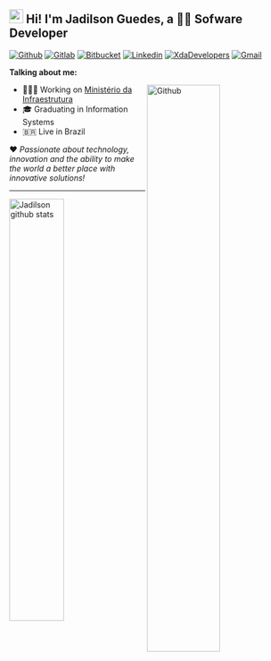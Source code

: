 ## <img src="https://raw.githubusercontent.com/jadilson12/jadilson12/master/assets/hi.gif" width="25"> Hi! I'm Jadilson Guedes, a 👨‍💻 Sofware Developer

[![Github](https://img.shields.io/badge/-Github-000?style=flat&logo=Github&logoColor=white)](https://github.com/jadilson12)
[![Gitlab](http://img.shields.io/badge/-Gitlab-388e3c?style=flat&logo=Gitlab&logoColor=white)](https://gitlab.com/jadilson12)
[![Bitbucket](http://img.shields.io/badge/-Bitbucket-006db3?style=flat&logo=bitbucket&logoColor=white)](https://bitbucket.org/jadilson12)
[![Linkedin](https://img.shields.io/badge/-LinkedIn-blue?style=flat&logo=Linkedin&logoColor=white)](https://www.linkedin.com/in/jadilson12/)
[![XdaDevelopers](http://img.shields.io/badge/-Developers-f57c00?style=flat&logo=xda-developers&logoColor=212121)](https://forum.xda-developers.com/member.php?u=7134408)
[![Gmail](http://img.shields.io/badge/-Gmail-8e24aa?style=flat&logo=Gmail&logoColor=white)](mailto:jadilson12@gmail.com)

**Talking about me:**

<img width="51%" align="right" alt="Github" src="https://raw.githubusercontent.com/jadilson12/jadilson12/master/assets/dev.png" />

- 👨🏽‍💻 Working on [Ministério da Infraestrutura](https://www.gov.br/infraestrutura/)
- 🎓 Graduating in Information Systems
- 🇧🇷 Live in Brazil

❤ _Passionate about technology, innovation and the ability to make the world a better place with innovative solutions!_

<hr>
<div>
  <img align="left" width="44%" alt="Jadilson github stats" src="https://github-readme-stats.vercel.app/api?username=jadilson12&show_icons=true&hide_border=true&theme=dracula" />
</div>
